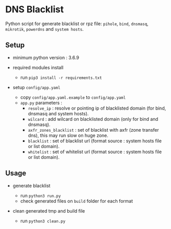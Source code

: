 # DNS Blacklist

Python script for generate blacklist or rpz file: `pihole`, `bind`, `dnsmasq`, `mikrotik`, `powerdns` and `system hosts`.

## Setup

- minimum python version : 3.6.9

- required modules install

    - run `pip3 install -r requirements.txt`

- setup `config/app.yaml`
    - copy `config/app.yaml.example` to `config/app.yaml`
    - `app.py` parameters :
        - `resolve_ip`            : resolve or pointing ip of blacklisted domain (for bind, dnsmasq and system hosts).
        - `wilcard`          : add wilcard on blacklisted domain (only for bind and dnsmasq).
        - `axfr_zones_blacklist` : set of blacklist with axfr (zone transfer dns), this may run slow on huge zone.
        - `blacklist`        : set of blacklist url (format source : system hosts file or list domain).
        - `whitelist`        : set of whitelist url (format source : system hosts file or list domain).

## Usage

- generate blacklist
    - run `python3 run.py`
    - check generated files on `build` folder for each format

- clean generated tmp and build file
    - run `python3 clean.py`
